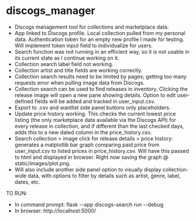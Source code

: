 # discogs_manager
- Discogs management tool for collections and marketplace data.
- App linked to Discogs profile. Local collection pulled from my personal data. Authentication token for an empty new profile I made for testing. Will implement token input field to individualize for users.
- Search function was not running in an efficient way, so it is not usable in its current state as I continue working on it.
- Collection search label field not working.
- Collection artist and title fields are working correctly.
- Collection search results need to be limited by pages; getting too many requests error when pulling image data from Discogs.
- Collection search can be used to find releases in inventory. Clicking the release image will open a new pane showing details. Option to edit user-defined fields will be added and tracked in user_input.csv.
- Export to .csv and wantlist side panel buttons only placeholders.
- Update price history working. This checks the current lowest price listing (the only marketplace data available via the Discogs API) for every release in collection, and if different than the last checked days, adds this to a new dated column in the price_history.csv.
- Search collection > image click for release details > price history: generates a matplotlib bar graph comparing paid price from user_input.csv to listed prices in price_history.csv. Will have this passed to html and displayed in browser. Right now saving the graph @ static/images/plot.png.
- Will also include another side panel option to visually display collection-wide data, with options to filter by details such as artist, genre, label, dates, etc.

TO RUN:
- In command prompt: flask --app discogs-search run --debug
- In browser: http://localhost:5000/
